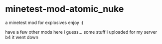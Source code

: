# minetest-mod-atomic_nuke
a minetest mod for explosives
enjoy :)

have a few other mods here i guess... some stuff i uploaded for my server b4 it went down
